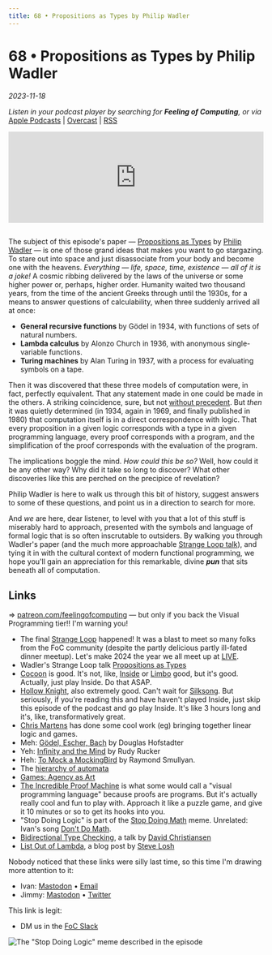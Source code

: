 ```yaml
---
title: 68 • Propositions as Types by Philip Wadler
---
```


# 68 • Propositions as Types by Philip Wadler

_2023-11-18_

_Listen in your podcast player by searching for **Feeling of Computing**, or via_ [Apple Podcasts](https://podcasts.apple.com/podcast/future-of-coding/id1265527976) \| [Overcast](https://overcast.fm/itunes1265527976) \| [RSS](https://omny.fm/shows/feeling-of-computing/playlists/podcast.rss)

<iframe src="https://omny.fm/shows/feeling-of-computing/propositions-as-types-by-philip-wadler/embed" width="100%" height="180" frameborder="0" style="margin-bottom: 1em"></iframe>

The subject of this episode's paper — [Propositions as Types](https://homepages.inf.ed.ac.uk/wadler/papers/propositions-as-types/propositions-as-types.pdf) by [Philip Wadler](https://en.wikipedia.org/wiki/Philip_Wadler) — is one of those grand ideas that makes you want to go stargazing. To stare out into space and just disassociate from your body and become one with the heavens. _Everything — life, space, time, existence — all of it is a joke!_ A cosmic ribbing delivered by the laws of the universe or some higher power or, perhaps, higher order. Humanity waited two thousand years, from the time of the ancient Greeks through until the 1930s, for a means to answer questions of calculability, when three suddenly arrived all at once:

- **General recursive functions** by Gödel in 1934, with functions of sets of natural numbers.
- **Lambda calculus** by Alonzo Church in 1936, with anonymous single-variable functions.
- **Turing machines** by Alan Turing in 1937, with a process for evaluating symbols on a tape.

Then it was discovered that these three models of computation were, in fact, perfectly equivalent. That any statement made in one could be made in the others. A striking coincidence, sure, but not [without precedent](https://en.wikipedia.org/wiki/Multiple_discovery). But _then_ it was quietly determined (in 1934, again in 1969, and finally published in 1980) that computation itself is in a direct correspondence with logic. That every proposition in a given logic corresponds with a type in a given programming language, every proof corresponds with a program, and the simplification of the proof corresponds with the evaluation of the program.

The implications boggle the mind. _How could this be so?_ Well, how could it be any other way? Why did it take so long to discover? What other discoveries like this are perched on the precipice of revelation?

Philip Wadler is here to walk us through this bit of history, suggest answers to some of these questions, and point us in a direction to search for more.

And _we_ are here, dear listener, to level with you that a lot of this stuff is miserably hard to approach, presented with the symbols and language of formal logic that is so often inscrutable to outsiders. By walking you through Wadler's paper (and the much more approachable [Strange Loop talk](https://www.youtube.com/watch?v=IOiZatlZtGU)), and tying it in with the cultural context of modern functional programming, we hope you'll gain an appreciation for this remarkable, divine _**pun**_ that sits beneath all of computation.

## Links

=> [patreon.com/feelingofcomputing](https://www.patreon.com/feelingofcomputing) — but only if you back the Visual Programming tier!! I'm warning you!

- The final [Strange Loop](https://thestrangeloop.com) happened! It was a blast to meet so many folks from the FoC community (despite the partly delicious partly ill-fated dinner meetup). Let's make 2024 the year we all meet up at [LIVE](https://liveprog.org).
- Wadler's Strange Loop talk [Propositions as Types](https://www.youtube.com/watch?v=IOiZatlZtGU)
- [Cocoon](https://www.cocoongame.com) is good. It's not, like, [Inside](https://playdead.com/games/inside/) or [Limbo](https://playdead.com/games/limbo/) good, but it's good. Actually, just play Inside. Do that ASAP.
- [Hollow Knight](https://www.hollowknight.com), also extremely good. Can't wait for [Silksong](https://hollowknightsilksong.com). But seriously, if you're reading this and have haven't played Inside, just skip this episode of the podcast and go play Inside. It's like 3 hours long and it's, like, transformatively great.
- [Chris Martens](https://www.convivial.tools) has done some cool work (eg) bringing together linear logic and games.
- Meh: [Gödel, Escher, Bach](https://en.wikipedia.org/wiki/Gödel,_Escher,_Bach) by Douglas Hofstadter
- Yeh: [Infinity and the Mind](https://en.wikipedia.org/wiki/Infinity_and_the_Mind) by Rudy Rucker
- Heh: [To Mock a MockingBird](https://en.wikipedia.org/wiki/To_Mock_a_Mockingbird) by Raymond Smullyan.
- The [hierarchy of automata](https://en.wikipedia.org/wiki/Automata_theory)
- [Games: Agency as Art](https://www.goodreads.com/book/show/48765399-games)
- [The Incredible Proof Machine](http://incredible.pm) is what some would call a "visual programming language" because proofs are programs. But it's actually really cool and fun to play with. Approach it like a puzzle game, and give it 10 minutes or so to get its hooks into you.
- "Stop Doing Logic" is part of the [Stop Doing Math](https://knowyourmeme.com/memes/stop-doing-math) meme. Unrelated: Ivan's song [Don't Do Math](https://ivanish.ca/dont-do-math/).
- [Bidirectional Type Checking](https://www.youtube.com/watch?v=utyBNDj7s2w), a talk by [David Christiansen](https://davidchristiansen.dk)
- [List Out of Lambda](https://stevelosh.com/blog/2013/03/list-out-of-lambda/), a blog post by [Steve Losh](https://stevelosh.com)

Nobody noticed that these links were silly last time, so this time I'm drawing more attention to it:

- Ivan: [Mastodon](https://mas.to/@todepond) • [Email](https://www.patreon.com/todepond)
- Jimmy: [Mastodon](https://mas.to/@todepond) • [Twitter](https://www.patreon.com/todepond)

This link is legit:

- DM us in the [FoC Slack](/community)

![The "Stop Doing Logic" meme described in the episode](/episodes/068/stop-doing-logic.jpg)
